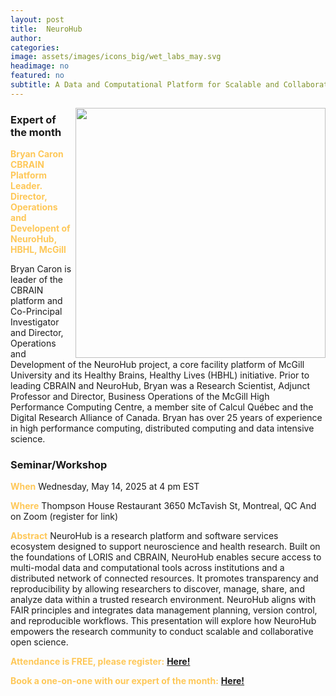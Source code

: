 ```yaml
---
layout: post
title:  NeuroHub
author: 
categories:
image: assets/images/icons_big/wet_labs_may.svg
headimage: no
featured: no
subtitle: A Data and Computational Platform for Scalable and Collaborative Open Science
---
```

<style>
orange {
  color: rgba(254, 200, 89, 1);
  font-weight: bold;
}
</style>
<!-- ![](../assets/images/video_screenshots/click-to-see-video.png) -->

<!-- [![](../assets/images/video_screenshots/2023-10-05_osoh_ko_oct-video-screenshot.png)](https://www.youtube.com/watch?v=OHxnwzOKqHM&list=PL4IAzeXaocvx2rSfU1YCuTN3SmnOMqOz3&index=4) -->
<img align="right" width="400" src="{{site.baseurl}}/assets/images/monthly_posters/2025-5-6_osoh_rb_may-poster-portrait.png">


### Expert of the month
<orange>Bryan Caron<br> CBRAIN Platform Leader. Director, Operations and Developent of NeuroHub, HBHL, McGill</orange>

Bryan Caron is leader of the CBRAIN platform and Co-Principal Investigator and Director, Operations and Development of the NeuroHub project, a core facility platform of McGill University and its Healthy Brains, Healthy Lives (HBHL) initiative. Prior to leading CBRAIN and NeuroHub, Bryan was a Research Scientist, Adjunct Professor and Director, Business Operations of the McGill High Performance Computing Centre, a member site of Calcul Québec and the Digital Research Alliance of Canada. Bryan has over 25 years of experience in high performance computing, distributed computing and data intensive science.

### Seminar/Workshop


<orange>When</orange>
Wednesday, May 14, 2025 at 4 pm EST

<orange>Where</orange>
Thompson House Restaurant
3650 McTavish St, Montreal, QC 
And on Zoom (register for link)

<orange>Abstract</orange>
NeuroHub is a research platform and software services ecosystem designed to support neuroscience and health research. Built on the foundations of LORIS and CBRAIN, NeuroHub enables secure access to multi-modal data and computational tools across institutions and a distributed network of connected resources. It promotes transparency and reproducibility by allowing researchers to discover, manage, share, and analyze data within a trusted research environment. NeuroHub aligns with FAIR principles and integrates data management planning, version control, and reproducible workflows. This presentation will explore how NeuroHub empowers the research community to conduct scalable and collaborative open science.

<orange>Attendance is FREE, please register:</orange> 
**[Here!](https://www.eventbrite.com/e/open-science-office-hours-special-lecture-tickets-1123667452599?aff=ebdsshcopyurl&utm-campaign=social&utm-content=attendeeshare&utm-medium=discovery&utm-term=listing&utm-source=cp)**

<orange>Book a one-on-one with our expert of the month:</orange> 
**[Here!](https://calendly.com/open-science-expert)**


